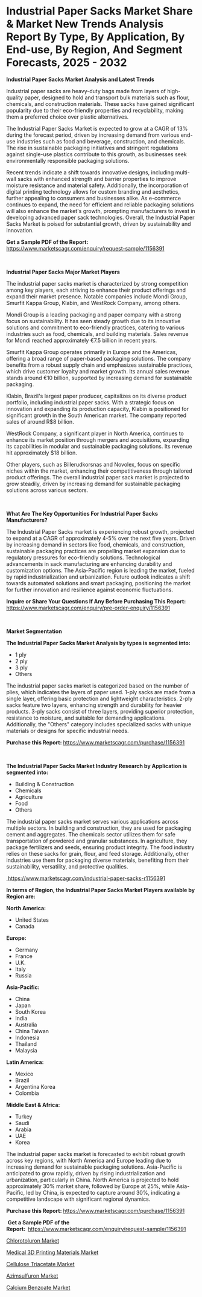 <p><h1>Industrial Paper Sacks Market Share & Market New Trends Analysis Report By Type, By Application, By End-use, By Region, And Segment Forecasts, 2025 - 2032</h1></p><p><strong>Industrial Paper Sacks Market Analysis and Latest Trends</strong></p>
<p><p>Industrial paper sacks are heavy-duty bags made from layers of high-quality paper, designed to hold and transport bulk materials such as flour, chemicals, and construction materials. These sacks have gained significant popularity due to their eco-friendly properties and recyclability, making them a preferred choice over plastic alternatives.</p><p>The Industrial Paper Sacks Market is expected to grow at a CAGR of 13% during the forecast period, driven by increasing demand from various end-use industries such as food and beverage, construction, and chemicals. The rise in sustainable packaging initiatives and stringent regulations against single-use plastics contribute to this growth, as businesses seek environmentally responsible packaging solutions.</p><p>Recent trends indicate a shift towards innovative designs, including multi-wall sacks with enhanced strength and barrier properties to improve moisture resistance and material safety. Additionally, the incorporation of digital printing technology allows for custom branding and aesthetics, further appealing to consumers and businesses alike. As e-commerce continues to expand, the need for efficient and reliable packaging solutions will also enhance the market's growth, prompting manufacturers to invest in developing advanced paper sack technologies. Overall, the Industrial Paper Sacks Market is poised for substantial growth, driven by sustainability and innovation.</p></p>
<p><strong>Get a Sample PDF of the Report:&nbsp;</strong> <a href="https://www.marketscagr.com/enquiry/request-sample/1156391?utm_campaign=1886&utm_medium=2&utm_source=Github&utm_content=ia&utm_term=30012025&utm_id=industrial-paper-sacks">https://www.marketscagr.com/enquiry/request-sample/1156391</a></p>
<p>&nbsp;</p>
<p><strong>Industrial Paper Sacks Major Market Players</strong></p>
<p><p>The industrial paper sacks market is characterized by strong competition among key players, each striving to enhance their product offerings and expand their market presence. Notable companies include Mondi Group, Smurfit Kappa Group, Klabin, and WestRock Company, among others.</p><p>Mondi Group is a leading packaging and paper company with a strong focus on sustainability. It has seen steady growth due to its innovative solutions and commitment to eco-friendly practices, catering to various industries such as food, chemicals, and building materials. Sales revenue for Mondi reached approximately €7.5 billion in recent years.</p><p>Smurfit Kappa Group operates primarily in Europe and the Americas, offering a broad range of paper-based packaging solutions. The company benefits from a robust supply chain and emphasizes sustainable practices, which drive customer loyalty and market growth. Its annual sales revenue stands around €10 billion, supported by increasing demand for sustainable packaging.</p><p>Klabin, Brazil's largest paper producer, capitalizes on its diverse product portfolio, including industrial paper sacks. With a strategic focus on innovation and expanding its production capacity, Klabin is positioned for significant growth in the South American market. The company reported sales of around R$8 billion.</p><p>WestRock Company, a significant player in North America, continues to enhance its market position through mergers and acquisitions, expanding its capabilities in modular and sustainable packaging solutions. Its revenue hit approximately $18 billion.</p><p>Other players, such as Billerudkorsnas and Novolex, focus on specific niches within the market, enhancing their competitiveness through tailored product offerings. The overall industrial paper sack market is projected to grow steadily, driven by increasing demand for sustainable packaging solutions across various sectors.</p></p>
<p>&nbsp;</p>
<p><strong>What Are The Key Opportunities For Industrial Paper Sacks Manufacturers?</strong></p>
<p><p>The Industrial Paper Sacks market is experiencing robust growth, projected to expand at a CAGR of approximately 4-5% over the next five years. Driven by increasing demand in sectors like food, chemicals, and construction, sustainable packaging practices are propelling market expansion due to regulatory pressures for eco-friendly solutions. Technological advancements in sack manufacturing are enhancing durability and customization options. The Asia-Pacific region is leading the market, fueled by rapid industrialization and urbanization. Future outlook indicates a shift towards automated solutions and smart packaging, positioning the market for further innovation and resilience against economic fluctuations.</p></p>
<p><strong>Inquire or Share Your Questions If Any Before Purchasing This Report:</strong> <a href="https://www.marketscagr.com/enquiry/pre-order-enquiry/1156391?utm_campaign=1886&utm_medium=2&utm_source=Github&utm_content=ia&utm_term=30012025&utm_id=industrial-paper-sacks">https://www.marketscagr.com/enquiry/pre-order-enquiry/1156391</a></p>
<p>&nbsp;</p>
<p><strong>Market Segmentation</strong></p>
<p><strong>The Industrial Paper Sacks Market Analysis by types is segmented into:</strong></p>
<p><ul><li>1 ply</li><li>2 ply</li><li>3 ply</li><li>Others</li></ul></p>
<p><p>The industrial paper sacks market is categorized based on the number of plies, which indicates the layers of paper used. 1-ply sacks are made from a single layer, offering basic protection and lightweight characteristics. 2-ply sacks feature two layers, enhancing strength and durability for heavier products. 3-ply sacks consist of three layers, providing superior protection, resistance to moisture, and suitable for demanding applications. Additionally, the "Others" category includes specialized sacks with unique materials or designs for specific industrial needs.</p></p>
<p><strong>Purchase this Report:&nbsp;</strong><a href="https://www.marketscagr.com/purchase/1156391?utm_campaign=1886&utm_medium=2&utm_source=Github&utm_content=ia&utm_term=30012025&utm_id=industrial-paper-sacks">https://www.marketscagr.com/purchase/1156391</a></p>
<p>&nbsp;</p>
<p><strong>The Industrial Paper Sacks Market Industry Research by Application is segmented into:</strong></p>
<p><ul><li>Building & Construction</li><li>Chemicals</li><li>Agriculture</li><li>Food</li><li>Others</li></ul></p>
<p><p>The industrial paper sacks market serves various applications across multiple sectors. In building and construction, they are used for packaging cement and aggregates. The chemicals sector utilizes them for safe transportation of powdered and granular substances. In agriculture, they package fertilizers and seeds, ensuring product integrity. The food industry relies on these sacks for grain, flour, and feed storage. Additionally, other industries use them for packaging diverse materials, benefiting from their sustainability, versatility, and protective qualities.</p></p>
<p><a href="https://www.marketscagr.com/industrial-paper-sacks-r1156391?utm_campaign=1886&utm_medium=2&utm_source=Github&utm_content=ia&utm_term=30012025&utm_id=industrial-paper-sacks">&nbsp;https://www.marketscagr.com/industrial-paper-sacks-r1156391</a></p>
<p><strong>In terms of Region, the Industrial Paper Sacks Market Players available by Region are:</strong></p>
<p>
    <p> <strong> North America: </strong>
        <ul>
            <li>United States</li>
            <li>Canada</li>
        </ul>
        </p> 
    <p> <strong> Europe: </strong>
        <ul>
            <li>Germany</li>
            <li>France</li>
            <li>U.K.</li>
            <li>Italy</li>
            <li>Russia</li>
        </ul>
        </p> 
    <p> <strong> Asia-Pacific: </strong>
        <ul>
            <li>China</li>
            <li>Japan</li>
            <li>South Korea</li>
            <li>India</li>
            <li>Australia</li>
            <li>China Taiwan</li>
            <li>Indonesia</li>
            <li>Thailand</li>
            <li>Malaysia</li>
        </ul>
        </p> 
    <p> <strong> Latin America: </strong>
        <ul>
            <li>Mexico</li>
            <li>Brazil</li>
            <li>Argentina Korea</li>
            <li>Colombia</li>
        </ul>
        </p> 
    <p> <strong> Middle East & Africa: </strong>
        <ul>
            <li>Turkey</li>
            <li>Saudi</li>
            <li>Arabia</li>
            <li>UAE</li>
            <li>Korea</li>
        </ul>
    </p>
    </p>
<p><p>The industrial paper sacks market is forecasted to exhibit robust growth across key regions, with North America and Europe leading due to increasing demand for sustainable packaging solutions. Asia-Pacific is anticipated to grow rapidly, driven by rising industrialization and urbanization, particularly in China. North America is projected to hold approximately 30% market share, followed by Europe at 25%, while Asia-Pacific, led by China, is expected to capture around 30%, indicating a competitive landscape with significant regional dynamics.</p></p>
<p><strong>Purchase this Report: </strong><a href="https://www.marketscagr.com/purchase/1156391?utm_campaign=1886&utm_medium=2&utm_source=Github&utm_content=ia&utm_term=30012025&utm_id=industrial-paper-sacks">https://www.marketscagr.com/purchase/1156391</a></p>
<p>&nbsp;<strong>Get a Sample PDF of the Report:&nbsp;&nbsp;</strong><a href="https://www.marketscagr.com/enquiry/request-sample/1156391?utm_campaign=1886&utm_medium=2&utm_source=Github&utm_content=ia&utm_term=30012025&utm_id=industrial-paper-sacks">https://www.marketscagr.com/enquiry/request-sample/1156391</a></p>
<p><strong></strong></p>
<p><p><a href="https://github.com/DianaWilson796/Market-Research-Report-List-1/blob/main/chlorotoluron-market.md?utm_campaign=1886&utm_medium=2&utm_source=Github&utm_content=ia&utm_term=30012025&utm_id=industrial-paper-sacks">Chlorotoluron Market</a></p><p><a href="https://github.com/maclarensidney/Market-Research-Report-List-1/blob/main/medical-3d-printing-materials-market.md?utm_campaign=1886&utm_medium=2&utm_source=Github&utm_content=ia&utm_term=30012025&utm_id=industrial-paper-sacks">Medical 3D Printing Materials Market</a></p><p><a href="https://github.com/joannesouthgate/Market-Research-Report-List-5/blob/main/cellulose-triacetate-market.md?utm_campaign=1886&utm_medium=2&utm_source=Github&utm_content=ia&utm_term=30012025&utm_id=industrial-paper-sacks">Cellulose Triacetate Market</a></p><p><a href="https://github.com/namaqbagels64/Market-Research-Report-List-1/blob/main/azimsulfuron-market.md?utm_campaign=1886&utm_medium=2&utm_source=Github&utm_content=ia&utm_term=30012025&utm_id=industrial-paper-sacks">Azimsulfuron Market</a></p><p><a href="https://github.com/wwwkeltoum/Market-Research-Report-List-5/blob/main/calcium-benzoate-market.md?utm_campaign=1886&utm_medium=2&utm_source=Github&utm_content=ia&utm_term=30012025&utm_id=industrial-paper-sacks">Calcium Benzoate Market</a></p></p>
